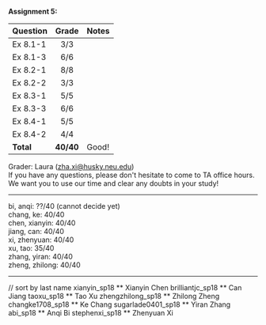**Assignment 5:**

| Question | Grade | Notes|
| :------- | :---: | :--- |
| Ex 8.1-1 | 3/3 | |
| Ex 8.1-3 | 6/6 | |
| Ex 8.2-1 | 8/8 | |
| Ex 8.2-2 | 3/3 | |
| Ex 8.3-1 | 5/5 | |
| Ex 8.3-3 | 6/6 | |
| Ex 8.4-1 | 5/5 | |
| Ex 8.4-2 | 4/4 | |
| **Total** | **40/40** | Good! |

Grader: Laura (zha.xi@husky.neu.edu)<br/>
If you have any questions, please don't hesitate to come to TA office hours. <br/>
We want you to use our time and clear any doubts in your study!

-----------------------------------

bi, anqi: ??/40 (cannot decide yet) <br/>
chang, ke: 40/40 <br/>
chen, xianyin: 40/40 <br/>
jiang, can: 40/40 <br/>
xi, zhenyuan: 40/40 <br/>
xu, tao: 35/40 <br/>
zhang, yiran: 40/40 <br/>
zheng, zhilong: 40/40 <br/>

-----------------------------------
// sort by last name
xianyin_sp18 ** Xianyin Chen
brilliantjc_sp18 ** Can Jiang
taoxu_sp18 ** Tao Xu
zhengzhilong_sp18 ** Zhilong Zheng
changke1708_sp18 ** Ke Chang
sugarlade0401_sp18 ** Yiran Zhang
abi_sp18 ** Anqi Bi
stephenxi_sp18 ** Zhenyuan Xi


